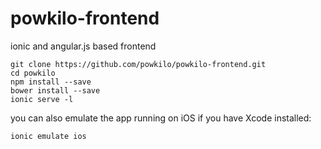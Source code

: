 # powkilo-frontend
ionic and angular.js based frontend

```
git clone https://github.com/powkilo/powkilo-frontend.git
cd powkilo
npm install --save
bower install --save
ionic serve -l
```

you can also emulate the app running on iOS if you have Xcode installed:

```
ionic emulate ios
```